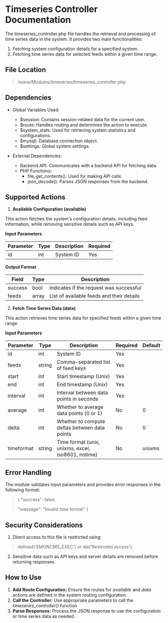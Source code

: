 # Timeseries Controller Documentation

The timeseries_controller.php file handles the retrieval and processing of time series data in the system. It provides two main functionalities:

1. Fetching system configuration details for a specified system.
2. Fetching time series data for selected feeds within a given time range.


## File Location

>/www/Modules/timeseries/timeseries_controller.php


## Dependencies

- Global Variables Used:

    - $session: Contains session-related data for the current user.
    - $route: Handles routing and determines the action to execute.
    - $system_stats: Used for retrieving system statistics and configurations.
    - $mysqli: Database connection object.
    - $settings: Global system settings.

- External Dependencies:

    - Backend API: Communicates with a backend API for fetching data.
    - PHP Functions:
        - file_get_contents(): Used for making API calls.
        - json_decode(): Parses JSON responses from the backend.


## Supported Actions

1. **Available Configuration (available)**

This action fetches the system's configuration details, including feed information, while removing sensitive details such as API keys.

**Input Parameters**

|Parameter|	Type|	Description|	Required|
|----|-------|-----------|-----------------|
|id|	int|	System ID|	Yes|

**Output Format**

|Field|	Type|	Description|
|----|------|------------|
|success|	bool|	Indicates if the request was successful|
|feeds|	array|	List of available feeds and their details|

2. **Fetch Time Series Data (data)**

This action retrieves time series data for specified feeds within a given time range.

**Input Parameters**

|Parameter|	Type|	Description|	Required|	Default|
|---|---|---|---|---|
|id	|int	|System ID|	Yes|	
|feeds|	string	|Comma-separated list of feed keys|	Yes	|
|start|	int|	Start timestamp (Unix)|	Yes|	
|end	|int|	End timestamp (Unix)	|Yes|	
|interval	|int	|Interval between data points in seconds	|Yes	|
|average	|int|	Whether to average data points (0 or 1)	|No|	0|
|delta	|int	|Whether to compute deltas between data points	|No|	0|
|timeformat	|string	|Time format (unix, unixms, excel, iso8601, notime)|	No|	unixms|


## Error Handling

The module validates input parameters and provides error responses in the following format:

> {
>"success": false,
>  
>  "message": "Invalid time format"
}

## Security Considerations

1. Direct access to this file is restricted using:

> defined('EMONCMS_EXEC') or die('Restricted access');

2. Sensitive data such as API keys and server details are removed before returning responses.

## How to Use

1. **Add Route Configuration:** Ensure the routes for *available* and *data* actions are defined in the system routing configuration.
2. **Call the Controller:** Use appropriate parameters to call the *timeseries_controller()* function
3. **Parse Responses:** Process the JSON response to use the configuration or time series data as needed.